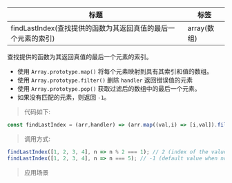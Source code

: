 |  标题   | 标签  |
|  ----  | ----  |
| findLastIndex(查找提供的函数为其返回真值的最后一个元素的索引) | array(数组) |

查找提供的函数为其返回真值的最后一个元素的索引。

* 使用 `Array.prototype.map()` 将每个元素映射到具有其索引和值的数组。
* 使用 `Array.prototype.filter()` 删除 `handler` 返回错误值的元素
* 使用 `Array.prototype.pop()` 获取过滤后的数组中的最后一个元素。
* 如果没有匹配的元素，则返回 `-1`。

> 代码如下:

```js
const findLastIndex = (arr,handler) => (arr.map((val,i) => [i,val]).filter(([i,val]) => handler(val,i,arr)).pop() || [-1])[0];
```

> 调用方式:

```js
findLastIndex([1, 2, 3, 4], n => n % 2 === 1); // 2 (index of the value 3)
findLastIndex([1, 2, 3, 4], n => n === 5); // -1 (default value when not found)
```

> 应用场景